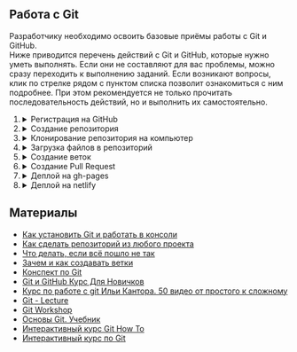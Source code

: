 ## Работа с Git

Разработчику необходимо освоить базовые приёмы работы с Git и GitHub.  
Ниже приводится перечень действий с Git и GitHub, которые нужно уметь выполнять. Если они не составляют для вас проблемы, можно сразу переходить к выполнению заданий. Если возникают вопросы, клик по стрелке рядом с пунктом списка позволит ознакомиться с ним подробнее. При этом рекомендуется не только прочитать последовательность действий, но и выполнить их самостоятельно.

1. <details>
     <summary>Регистрация на GitHub</summary>

     GitHub https://github.com/  
     Видео: [Регистрация на сервисе GitHub](https://youtu.be/5DKVktUtH3A)

   </details>
2. <details>
     <summary>Создание репозитория</summary>

     Для cоздания репозитория кликните на кнопку New repository справа вверху.  
     На странице создания репозитория https://github.com/new укажите:  
     - название репозитория  
     - настройки видимости (приватный это репозиторий или публичный)  
     - поставьте галочку, чтобы создать README файл  
     Видео: [Создание репозитория на сервисе GitHub](https://youtu.be/CgFHLQBwj7A)
   </details>
3. <details>
     <summary>Клонирование репозитория на компьютер</summary>

     Репозиторий в виде папки у вас на компьютере называется локальный репозиторий.  
     Репозиторий, загруженный на GitHub, называется удалённый репозиторий.       
     Когда вы клонируете себе на компьютер репозиторий с GitHub, вы создаёте **локальную копию удалённого репозитория**.  

     Команда для клонирования репозитория  
     `git clone ссылка на репозиторий`

     Например, чтобы склонировать себе на компьютер репозиторий с тасками курса https://github.com/rolling-scopes-school/tasks, необходимо открыть **Git Bash** и выполнить в нём команду  
     `git clone https://github.com/rolling-scopes-school/tasks`

     Если необходимо склонировать себе на компьютер отдельную ветку репозитория, выполните команду  
     `git clone ссылка на репозиторий -b название ветки`

   </details>
4. <details>
     <summary>Загрузка файлов в репозиторий</summary>

     Загрузить файлы в репозиторий можно как через GitHub, так и через Git. Рассмотрим оба варианта
     
     #### Загрузка файлов в репозиторий через интерфейс GitHub 
      - кликаете на кнопку **Add file** справа вверху
      - выбираете **Upload files**
      - в появившееся окно перетягиваете файлы и папки с проектом

   #### Загрузка файлов в репозиторий через Git 
      - клонируете репозиторий себе на компьютер. Для этого в Git Bash выполняете команду  
      `git clone ссылка на репозиторий`
      - перетягиваете в папку репозитория файлы и папки с проектом
      - индексируете изменения. Для этого выполняете команду  
      `git add .` (с точкой в конце)
      - коммитите изменения. Для этого выполняете команду  
      `git commit -m "пишете что изменили"`
      - загружаете файлы в репозиторий. Для этого выполняете команду  
      `git push origin main` , здесь `main` - название ветки репозитория, в которую пушите изменения
   </details>   
5. <details>
     <summary>Создание веток</summary>

     Главная ветка репозитория по умолчанию называется `main` (раньше `master`).  
     От неё можно создавать другие ветки, от них ещё ветки и т.д.  
     На первых этапах учёбы все ветки создаются исключительно от главной ветки. Перед созданием новой ветки убедитесь, что вы находитесь в главной ветке репозитория.  
     Создать ветку можно как через GitHub, так и через Git. Рассмотрим оба варианта. 
     
     #### Создание ветки через интерфейс GitHub 
     1. Убедитесь, что вы находитесь в главной ветке репозитория `main` (раньше - `master`)
     2. Кликните на треугольник рядом с названием ветки. В текстовое поле впишите название ветки, например, `gh-pages`
     3. Нажмите на строку `Create branch: gh-pages from main` (or from `master`).  
     Мы создали ветку `gh-pages`.

     ![](images/create-branch.png)

   #### Создание ветки при помощи Git 
      - Клонируем репозиторий себе на компьютер    
     `git clone ссылка на репозиторий`  
     - Находясь в папке репозитория открываем Git Bash и выполняем команду  
     `git checkout -b gh-pages`  
     Мы создали ветку `gh-pages` и перешли в неё.  
     - Обратите внимание, при создании ветки в неё копируются все файлы той ветки, от которой её создали.
   </details>
6. <details>
     <summary>Создание Pull Request</summary>

     В ходе выполнения проектов в RS School вы чаще всего будете делать Pull Request из ветки разработки в главную ветку своего репозитория `main` или `master`, а также из ветки разработки в ветку `gh-pages`.  

     Pull Request создаётся через интерфейс GitHub. Для этого  
     - выберите ветку разработки
     - нажмите на вкладку **Pull Request** вверху слева
     - нажмите на кнопку **Compare & pull request** справа вверху. Такая кнопка появится если в ветке разработки есть изменения по сравнению с другими ветками репозитория, хоть лишняя точка в файле README
     - укажите из какой ветки репозитория в какую делаете Pull Request
     - нажмите на зелёную кнопку внизу **Create pull request**.  
     Вы открыли Pull Request. В таком виде его и оставьте. В открытом Pull Request ментору будет удобно проверять код. Обратите внимание, что к Pull Request можно и нужно добавить описание. [Описание pull request должно содержать следующую информацию](https://docs.rs.school/#/pull-request-review-process?id=Описание-pull-request-должно-содержать-следующую-информацию)
     - Если нажать на кнопку **Merge pull request**, Pull Request закроется, при этом файлы из ветки разработки переместятся в ту ветку, в которую делаете Pull Request.
   </details>
   
7. <details>
     <summary>Деплой на gh-pages</summary>

     Деплой это размещение в интернете вашего проекта - сайта или приложения. 
     Предположим, весь наш проект - файл index.html с содержимым  
     `<h1>Hello world</h1>`

     Загрузите его в ветку gh-pages удалённого репозитория (репозиторий должен быть публичным).  
     Загрузить файл в репозиторий можно как через GitHub, так и через Git (см. п.4). 
     
     При загрузке файлов через Git последовательно выполняем команды:  
     `git add .`  
     `git commit -m "feat: add file to gh-pages"`  
     `git push origin gh-pages`  

     При создании в публичном репозитории ветки gh-pages, GitHub автоматически размещает её содержание в интернете. То есть, если репозиторий публичный, в нём есть ветка gh-pages, и в корне этой ветки находится файл index.html, этот файл уже размещён в интернете. Всё, что осталось сделать, найти ссылку на него.  
     
     Идём в настройки репозитория (шестерёнка с надписью Settings справа вверху)

     ![](images/repository-settings.png)

     Прокручиваем до пункта GitHub Pages. Если здесь уже находится выделенная зелёным цветом ссылка на созданную страницу, больше ничего делать не нужно, GitHub Pages создана. Если нет, подождите несколько минут, GitHub Pages создаётся не мгновенно.

     ![](images/create-gh-pages.png)

     Ссылка на GitHub Pages имеет вид:  
     `https://github-name.github.io/repository-name`,  
     здесь  
     `github-name` - username пользователя GitHub  
     `repository-name` - название репозитория
   </details>
   
8. <details>
     <summary>Деплой на netlify</summary>

     Если необходимо разместить в интернете проект, созданный в приватном репозитории, можно использовать сервис https://www.netlify.com/ Для этого авторизуемся на netlify, нажимаем на кнопку New site from Git и указываем репозиторий на GitHub, где находится наше приложение.

     Также netlify позволяет разместить приложение, код которого находится в локальной папке на компьютере. Для этого достаточно открыть страницу https://app.netlify.com/drop и перетянуть папку с кодом приложения в прямоугольник с надписью "Drag and drop your site". Как и при деплое на GitHub Pages, деплой приложения на Netlify возможен, если файл index.html находится в корне папки с проектом.
     
     ![](images/netlify-drop.png)
   </details>

## Материалы
- [Как установить Git и работать в консоли](https://youtu.be/dnrcpHcJyVo)
- [Как сделать репозиторий из любого проекта](https://youtu.be/FTF1qTs6_LU)
- [Что делать, если всё пошло не так](https://youtu.be/sUKpPY9-tsA)
- [Зачем и как создавать ветки](https://youtu.be/9UwBPPw47Z4)
- [Конспект по Git](https://www.evernote.com/shard/s368/client/snv?noteGuid=b1359883-2b9e-419a-b9de-dd959fc05f05&noteKey=97c0f19486d851b3&sn=https%3A%2F%2Fwww.evernote.com%2Fshard%2Fs368%2Fsh%2Fb1359883-2b9e-419a-b9de-dd959fc05f05%2F97c0f19486d851b3&title=Git)
- [Git и GitHub Курс Для Новичков](https://youtu.be/zZBiln_2FhM)
- [Курс по работе с git Ильи Кантора. 50 видео от простого к сложному](https://www.youtube.com/playlist?list=PLDyvV36pndZFHXjXuwA_NywNrVQO0aQqb)
- [Git - Lecture](https://youtu.be/QlgZZkowIOc)
- [Git Workshop](https://youtu.be/HAycH-eN6fI)
- [Основы Git. Учебник](https://git-scm.com/book/ru/v2/Введение-О-системе-контроля-версий)
- [Интерактивный курс Git How To](https://githowto.com/ru)
- [Интерактивный курс по Git](https://learngitbranching.js.org/)
